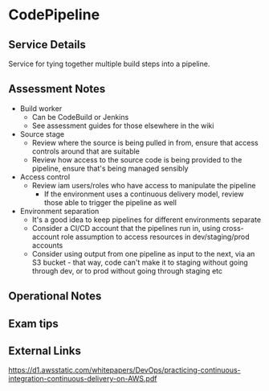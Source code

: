 # CodePipeline

## Service Details

Service for tying together multiple build steps into a pipeline.

## Assessment Notes

* Build worker
    * Can be CodeBuild or Jenkins
    * See assessment guides for those elsewhere in the wiki
* Source stage
    * Review where the source is being pulled in from, ensure that access controls around that are suitable
    * Review how access to the source code is being provided to the pipeline, ensure that's being managed sensibly
* Access control
    * Review iam users/roles who have access to manipulate the pipeline
        * If the environment uses a continuous delivery model, review those able to trigger the pipeline as well
* Environment separation
    * It's a good idea to keep pipelines for different environments separate
    * Consider a CI/CD account that the pipelines run in, using cross-account role assumption to access resources in dev/staging/prod accounts
    * Consider using output from one pipeline as input to the next, via an S3 bucket - that way, code can't make it to staging without going through dev, or to prod without going through staging etc
    

## Operational Notes

## Exam tips

## External Links

https://d1.awsstatic.com/whitepapers/DevOps/practicing-continuous-integration-continuous-delivery-on-AWS.pdf